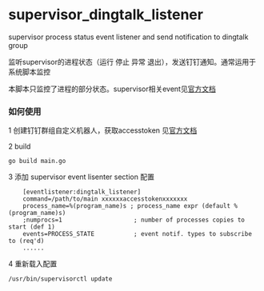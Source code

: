 # supervisor_dingtalk_listener
supervisor process status event listener and send notification to dingtalk group 

监听supervisor的进程状态（运行 停止 异常 退出），发送钉钉通知。通常运用于系统脚本监控

本脚本只监控了进程的部分状态。supervisor相关event见[官方文档](http://supervisord.org/events.html?highlight=tick#event-types)

### 如何使用

1 创建钉钉群组自定义机器人，获取accesstoken 见[官方文档](https://ding-doc.dingtalk.com/doc#/serverapi2/qf2nxq)

2 build
```
go build main.go
```
3 添加 supervisor event lisenter section 配置
```
    [eventlistener:dingtalk_listener]
    command=/path/to/main xxxxxxaccesstokenxxxxxxx
    process_name=%(program_name)s ; process_name expr (default %(program_name)s)
    ;numprocs=1                    ; number of processes copies to start (def 1)
    events=PROCESS_STATE           ; event notif. types to subscribe to (req'd)
    ......
```

4 重新载入配置
```
/usr/bin/supervisorctl update
```

